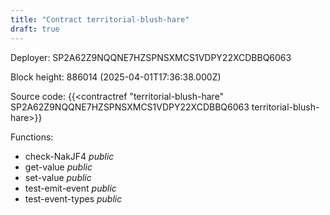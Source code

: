 ```yaml
---
title: "Contract territorial-blush-hare"
draft: true
---
```

Deployer: SP2A62Z9NQQNE7HZSPNSXMCS1VDPY22XCDBBQ6063


 



Block height: 886014 (2025-04-01T17:36:38.000Z)

Source code: {{<contractref "territorial-blush-hare" SP2A62Z9NQQNE7HZSPNSXMCS1VDPY22XCDBBQ6063 territorial-blush-hare>}}

Functions:

* check-NakJF4 _public_
* get-value _public_
* set-value _public_
* test-emit-event _public_
* test-event-types _public_
